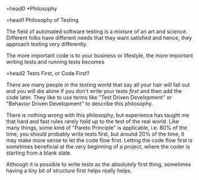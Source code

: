 =head0 *Philosophy

=head1 Philosophy of Testing

The field of automated software testing is a mixture of an art and science.
Different folks have different needs that they want satisfied and hence, they
approach testing very differently.

The more important code is to your business or lifestyle, the more important
writing tests and running tests becomes

=head2 Tests First, or Code First?

There are many people in the testing world that say all your hair will fall out
and you will die alone if you don't write your tests *first* and then add the
code later. They like to use terms like "Test Driven Development" or "Behavior
Driven Development" to describe this philosophy.

There is nothing wrong with this philosophy, but experience has taught me that
hard and fast rules rarely hold up to the test of the real world. Like many
things, some kind of "Pareto Principle" is applicable, i.e. 80% of the time,
you should probably write tests first, but around 20% of the time, it may make
more sense to let the code flow first. Letting the code flow first is sometimes
beneficial at the very beginning of a project, where the coder is starting from
a blank slate.

Although it is possible to write tests as the absolutely first thing, sometimes
having a tiny bit of structure first helps really helps.

